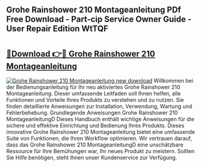 ## Grohe Rainshower 210 Montageanleitung PDf Free Download - Part-cip Service Owner Guide - User Repair Edition WtTQF

# <h2><a href="http://df7nyrt.blite.top/?on=Grohe+Rainshower+210+Montageanleitung">🔗Download 👉🔴 Grohe Rainshower 210 Montageanleitung</a></h2>

[![Grohe Rainshower 210 Montageanleitung new download](https://i.imgur.com/lujVjoI.png)](http://df7nyrt.blite.top/?on=Grohe+Rainshower+210+Montageanleitung)
Willkommen bei der Bedienungsanleitung für Ihr neu aktiviertes Grohe Rainshower 210 Montageanleitung. Dieser umfassende Leitfaden soll Ihnen helfen, alle Funktionen und Vorteile Ihres Produkts zu verstehen und zu nutzen. Sie finden detaillierte Anweisungen zur Installation, Verwendung, Wartung und Fehlerbehebung. Grundlegende Anweisungen Grohe Rainshower 210 MontageanleitungD Dieses Handbuch enthält wichtige Anweisungen für die sichere und effektive Einrichtung und Bedienung Ihres Produkts. Dieses innovative Grohe Rainshower 210 Montageanleitung bietet eine umfassende Suite von Funktionen, die Ihren Workflow optimieren. Wir vertrauen darauf, dass das Grohe Rainshower 210 MontageanleitungD eine unschätzbare Ressource für Ihre Bemühungen war, Ihr neues Produkt zu meistern. Sollten Sie Hilfe benötigen, steht Ihnen unser Kundenservice zur Verfügung.
